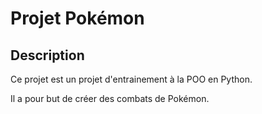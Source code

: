 # Projet Pokémon


## Description

Ce projet est un projet d'entrainement à la POO en Python.

Il a pour but de créer des combats de Pokémon.